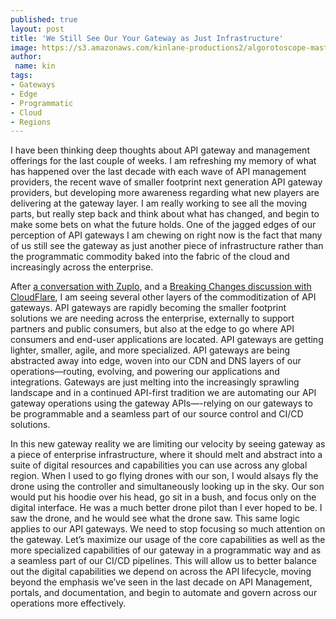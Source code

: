 ```yaml
---
published: true
layout: post
title: 'We Still See Our Your Gateway as Just Infrastructure'
image: https://s3.amazonaws.com/kinlane-productions2/algorotoscope-master/bf-skinner-butterfly-purple-flower.jpg
author:
 name: kin
tags:
- Gateways
- Edge
- Programmatic
- Cloud
- Regions
---
```

I have been thinking deep thoughts about API gateway and management offerings for the last couple of weeks. I am refreshing my memory of what has happened over the last decade with each wave of API management providers, the recent wave of smaller footprint next generation API gateway providers, but developing more awareness regarding what new players are delivering at the gateway layer. I am really working to see all the moving parts, but really step back and think about what has changed, and begin to make some bets on what the future holds. One of the jagged edges of our perception of API gateways I am chewing on right now is the fact that many of us still see the gateway as just another piece of infrastructure rather than the programmatic commodity baked into the fabric of the cloud and increasingly across the enterprise.
 
After [a conversation with Zuplo](https://apievangelist.com/2022/10/13/considering-the-next-generation-of-api-gateways-and-management/), and a [Breaking Changes discussion with CloudFlare](https://www.postman.com/events/breaking-changes/progressive-developments-in-api-management/), I am seeing several other layers of the commoditization of API gateways. API gateways are rapidly becoming the smaller footprint solutions we are needing across the enterprise, externally to support partners and public consumers, but also at the edge to go where API consumers and end-user applications are located. API gateways are getting lighter, smaller, agile, and more specialized. API gateways are being abstracted away into edge, woven into our CDN and DNS layers of our operations—routing, evolving, and powering our applications and integrations. Gateways are just melting into the increasingly sprawling landscape and in a continued API-first tradition we are automating our API gateway operations using the gateway APIs—-relying on our gateways to be programmable and a seamless part of our source control and CI/CD solutions.
 
In this new gateway reality we are limiting our velocity by seeing gateway as a piece of enterprise infrastructure, where it should melt and abstract into a suite of digital resources and capabilities you can use across any global region. When I used to go flying drones with our son, I would alsays fly the drone using the controller and simultaneously looking up in the sky. Our son would put his hoodie over his head, go sit in a bush, and focus only on the digital interface. He was a much better drone pilot than I ever hoped to be. I saw the drone, and he would see what the drone saw. This same logic applies to our API gateways. We need to stop focusing so much attention on the gateway. Let’s maximize our usage of the core capabilities as well as the more specialized capabilities of our gateway in a programmatic way and as a seamless part of our CI/CD pipelines. This will allow us to better balance out the digital capabilities we depend on across the API lifecycle, moving beyond the emphasis we’ve seen in the last decade on API Management, portals, and documentation, and begin to automate and govern across our operations more effectively.
 

